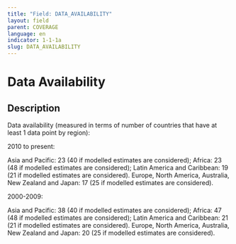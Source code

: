 ```yaml
---
title: "Field: DATA_AVAILABILITY"
layout: field
parent: COVERAGE
language: en
indicator: 1-1-1a
slug: DATA_AVAILABILITY
---
```

# Data Availability

## Description

Data availability (measured in terms of number of countries that have at least 1 data point by region):

2010 to present:

Asia and Pacific: 23 (40 if modelled estimates are considered); Africa: 23 (48 if modelled estimates are considered); Latin America and Caribbean: 19 (21 if modelled estimates are considered). Europe, North America, Australia, New Zealand and Japan: 17 (25 if modelled estimates are considered).

2000-2009:

Asia and Pacific: 38 (40 if modelled estimates are considered); Africa: 47 (48 if modelled estimates are considered); Latin America and Caribbean: 21 (21 if modelled estimates are considered). Europe, North America, Australia, New Zealand and Japan: 20 (25 if modelled estimates are considered).